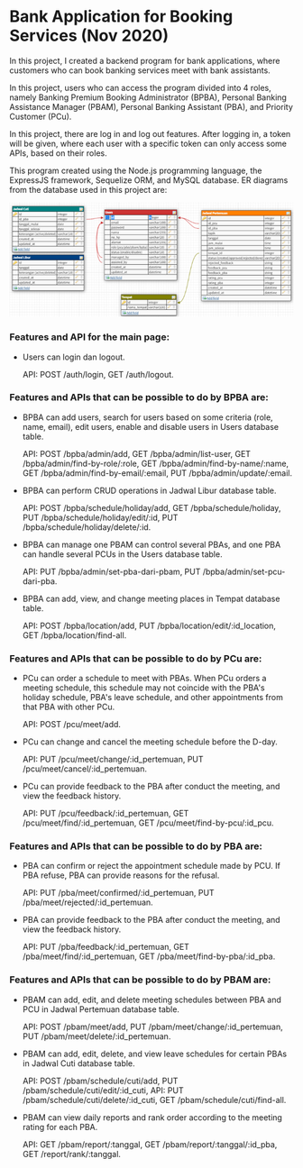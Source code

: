 # Bank Application for Booking Services (Nov 2020)

In this project, I created a backend program for bank applications, where customers who can book banking services meet with bank assistants.

In this project, users who can access the program divided into 4 roles, namely Banking Premium Booking Administrator (BPBA), Personal Banking Assistance Manager (PBAM), Personal Banking Assistant (PBA), and Priority Customer (PCu).

In this project, there are log in and log out features. After logging in, a token will be given, where each user with a specific token can only access some APIs, based on their roles.

This program created using the Node.js programming language, the ExpressJS framework, Sequelize ORM, and MySQL database. ER diagrams from the database used in this project are:

![](https://github.com/farhanbudi/Aplikasi-untuk-Bank-Booking-Services/blob/main/ER%20Diagrams.png)

### Features and API for the main page:
* Users can login dan logout.
    
    API: POST /auth/login, GET /auth/logout.


### Features and APIs that can be possible to do by BPBA are:
*	BPBA can add users, search for users based on some criteria (role, name, email), edit users, enable and disable users in Users database table.
 
    API: POST /bpba/admin/add, GET /bpba/admin/list-user, GET /bpba/admin/find-by-role/:role, GET /bpba/admin/find-by-name/:name, GET /bpba/admin/find-by-email/:email, PUT /bpba/admin/update/:email.

*	BPBA can perform CRUD operations in Jadwal Libur database table. 

    API: POST /bpba/schedule/holiday/add, GET /bpba/schedule/holiday, PUT /bpba/schedule/holiday/edit/:id, PUT /bpba/schedule/holiday/delete/:id.

*	BPBA can manage one PBAM can control several PBAs, and one PBA can handle several PCUs in the Users database table.
 
    API: PUT /bpba/admin/set-pba-dari-pbam, PUT /bpba/admin/set-pcu-dari-pba.

*	BPBA can add, view, and change meeting places in Tempat database table. 

    API: POST /bpba/location/add, PUT /bpba/location/edit/:id_location, GET /bpba/location/find-all.


### Features and APIs that can be possible to do by PCu are:
*	PCu can order a schedule to meet with PBAs. When PCu orders a meeting schedule, this schedule may not coincide with the PBA's holiday schedule, PBA's leave schedule, and other appointments from that PBA with other PCu.  

    API: POST /pcu/meet/add.

*	PCu can change and cancel the meeting schedule before the D-day. 

    API: PUT /pcu/meet/change/:id_pertemuan, PUT /pcu/meet/cancel/:id_pertemuan.

*	PCu can provide feedback to the PBA after conduct the meeting, and view the feedback history.

    API: PUT /pcu/feedback/:id_pertemuan, GET /pcu/meet/find/:id_pertemuan, GET /pcu/meet/find-by-pcu/:id_pcu.


### Features and APIs that can be possible to do by PBA are:
*	PBA can confirm or reject the appointment schedule made by PCU. If PBA refuse, PBA can provide reasons for the refusal. 

    API: PUT /pba/meet/confirmed/:id_pertemuan, PUT /pba/meet/rejected/:id_pertemuan.

*	PBA can provide feedback to the PBA after conduct the meeting, and view the feedback history. 

    API: PUT /pba/feedback/:id_pertemuan, GET /pba/meet/find/:id_pertemuan, GET /pba/meet/find-by-pba/:id_pba.


### Features and APIs that can be possible to do by PBAM are:
*	PBAM can add, edit, and delete meeting schedules between PBA and PCU in Jadwal Pertemuan database table. 

    API: POST /pbam/meet/add, PUT /pbam/meet/change/:id_pertemuan, PUT /pbam/meet/delete/:id_pertemuan.

*	PBAM can add, edit, delete, and view leave schedules for certain PBAs in Jadwal Cuti database table.
 
    API: POST /pbam/schedule/cuti/add, PUT /pbam/schedule/cuti/edit/:id_cuti, API: PUT /pbam/schedule/cuti/delete/:id_cuti, GET /pbam/schedule/cuti/find-all.

*	PBAM can view daily reports and rank order according to the meeting rating for each PBA. 

    API: GET /pbam/report/:tanggal, GET /pbam/report/:tanggal/:id_pba, GET /report/rank/:tanggal.
